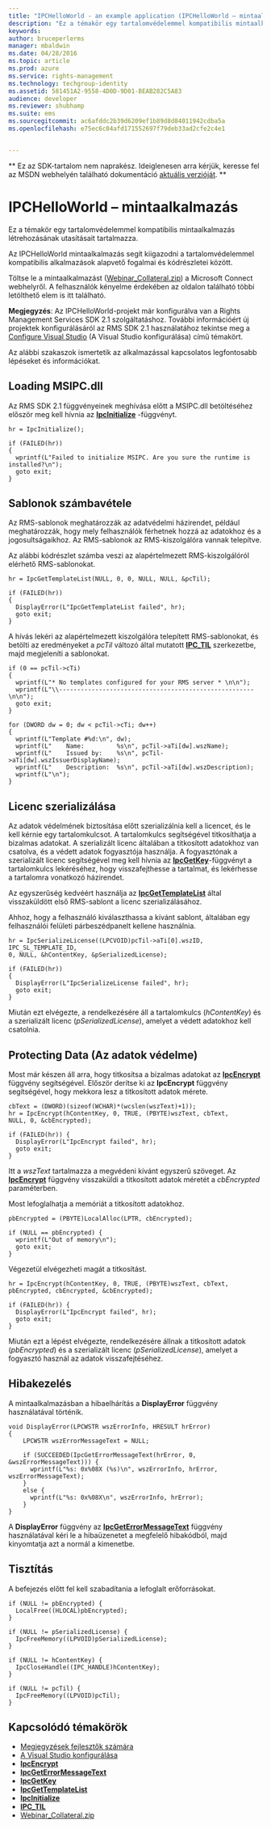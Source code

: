 ```yaml
---
title: "IPCHelloWorld - an example application (IPCHelloWorld – mintaalkalmazás) | Azure RMS"
description: "Ez a témakör egy tartalomvédelemmel kompatibilis mintaalkalmazás létrehozásának utasításait tartalmazza."
keywords: 
author: bruceperlerms
manager: mbaldwin
ms.date: 04/28/2016
ms.topic: article
ms.prod: azure
ms.service: rights-management
ms.technology: techgroup-identity
ms.assetid: 581451A2-9558-4D0D-9D01-BEAB282C5A83
audience: developer
ms.reviewer: shubhamp
ms.suite: ems
ms.sourcegitcommit: ac6afddc2b39d6209ef1b89d8d84011942cdba5a
ms.openlocfilehash: e75ec6c04afd171552697f79deb33ad2cfe2c4e1


---
```

** Ez az SDK-tartalom nem naprakész. Ideiglenesen arra kérjük, keresse fel az MSDN webhelyén található dokumentáció [aktuális verzióját](https://msdn.microsoft.com/library/windows/desktop/hh535290(v=vs.85).aspx). **
# IPCHelloWorld – mintaalkalmazás

Ez a témakör egy tartalomvédelemmel kompatibilis mintaalkalmazás létrehozásának utasításait tartalmazza.

Az IPCHelloWorld mintaalkalmazás segít kiigazodni a tartalomvédelemmel kompatibilis alkalmazások alapvető fogalmai és kódrészletei között.

Töltse le a mintaalkalmazást ([Webinar\_Collateral.zip](https://connect.microsoft.com/site1170/Downloads/DownloadDetails.aspx?DownloadID=42440)) a Microsoft Connect webhelyről. A felhasználók kényelme érdekében az oldalon található többi letölthető elem is itt található.

**Megjegyzés**: Az IPCHelloWorld-projekt már konfigurálva van a Rights Management Services SDK 2.1 szolgáltatáshoz. További információért új projektek konfigurálásáról az RMS SDK 2.1 használatához tekintse meg a [Configure Visual Studio](how-to-configure-a-visual-studio-project-to-use-the-ad-rms-sdk-2-0.md) (A Visual Studio konfigurálása) című témakört.

 
Az alábbi szakaszok ismertetik az alkalmazással kapcsolatos legfontosabb lépéseket és információkat.

## Loading MSIPC.dll

Az RMS SDK 2.1 függvényeinek meghívása előtt a MSIPC.dll betöltéséhez először meg kell hívnia az [**IpcInitialize**](/rights-management/sdk/2.1/api/win/functions#msipc_ipcinitialize) -függvényt.



    hr = IpcInitialize();

    if (FAILED(hr))
    {
      wprintf(L"Failed to initialize MSIPC. Are you sure the runtime is installed?\n");
      goto exit;
    }



## Sablonok számbavétele

Az RMS-sablonok meghatározzák az adatvédelmi házirendet, például meghatározzák, hogy mely felhasználók férhetnek hozzá az adatokhoz és a jogosultságaikhoz. Az RMS-sablonok az RMS-kiszolgálóra vannak telepítve.

Az alábbi kódrészlet számba veszi az alapértelmezett RMS-kiszolgálóról elérhető RMS-sablonokat.



    hr = IpcGetTemplateList(NULL, 0, 0, NULL, NULL, &pcTil);

    if (FAILED(hr))
    {
      DisplayError(L"IpcGetTemplateList failed", hr);
      goto exit;
    }



A hívás lekéri az alapértelmezett kiszolgálóra telepített RMS-sablonokat, és betölti az eredményeket a *pcTil* változó által mutatott [**IPC\_TIL**](/rights-management/sdk/2.1/api/win/functions#msipc_ipcinitialize) szerkezetbe, majd megjeleníti a sablonokat.



    if (0 == pcTil->cTi)
    {
      wprintf(L"* No templates configured for your RMS server * \n\n");
      wprintf(L"\\------------------------------------------------------\n\n");
      goto exit;
    }

    for (DWORD dw = 0; dw < pcTil->cTi; dw++)
    {
      wprintf(L"Template #%d:\n", dw);
      wprintf(L"    Name:         %s\n", pcTil->aTi[dw].wszName);
      wprintf(L"    Issued by:    %s\n", pcTil->aTi[dw].wszIssuerDisplayName);
      wprintf(L"    Description:  %s\n", pcTil->aTi[dw].wszDescription);
      wprintf(L"\n");
    }



## Licenc szerializálása

Az adatok védelmének biztosítása előtt szerializálnia kell a licencet, és le kell kérnie egy tartalomkulcsot. A tartalomkulcs segítségével titkosíthatja a bizalmas adatokat. A szerializált licenc általában a titkosított adatokhoz van csatolva, és a védett adatok fogyasztója használja. A fogyasztónak a szerializált licenc segítségével meg kell hívnia az [**IpcGetKey**](/rights-management/sdk/2.1/api/win/functions#msipc_ipcgetkey)-függvényt a tartalomkulcs lekéréséhez, hogy visszafejthesse a tartalmat, és lekérhesse a tartalomra vonatkozó házirendet.

Az egyszerűség kedvéért használja az [**IpcGetTemplateList**](/rights-management/sdk/2.1/api/win/functions#msipc_ipcgettemplatelist) által visszaküldött első RMS-sablont a licenc szerializálásához.

Ahhoz, hogy a felhasználó kiválaszthassa a kívánt sablont, általában egy felhasználói felületi párbeszédpanelt kellene használnia.



    hr = IpcSerializeLicense((LPCVOID)pcTil->aTi[0].wszID, IPC_SL_TEMPLATE_ID,
    0, NULL, &hContentKey, &pSerializedLicense);

    if (FAILED(hr))
    {
      DisplayError(L"IpcSerializeLicense failed", hr);
      goto exit;
    }



Miután ezt elvégezte, a rendelkezésére áll a tartalomkulcs (*hContentKey*) és a szerializált licenc (*pSerializedLicense*), amelyet a védett adatokhoz kell csatolnia.

## Protecting Data (Az adatok védelme)

Most már készen áll arra, hogy titkosítsa a bizalmas adatokat az [**IpcEncrypt**](/rights-management/sdk/2.1/api/win/functions#msipc_ipcencrypt) függvény segítségével. Először derítse ki az **IpcEncrypt** függvény segítségével, hogy mekkora lesz a titkosított adatok mérete.



    cbText = (DWORD)(sizeof(WCHAR)*(wcslen(wszText)+1));
    hr = IpcEncrypt(hContentKey, 0, TRUE, (PBYTE)wszText, cbText,
    NULL, 0, &cbEncrypted);

    if (FAILED(hr)) {
      DisplayError(L"IpcEncrypt failed", hr);
      goto exit;
    }



Itt a *wszText* tartalmazza a megvédeni kívánt egyszerű szöveget. Az [**IpcEncrypt**](/rights-management/sdk/2.1/api/win/functions#msipc_ipcencrypt) függvény visszaküldi a titkosított adatok méretét a *cbEncrypted* paraméterben.

Most lefoglalhatja a memóriát a titkosított adatokhoz.



    pbEncrypted = (PBYTE)LocalAlloc(LPTR, cbEncrypted);

    if (NULL == pbEncrypted) {
      wprintf(L"Out of memory\n");
      goto exit;
    }


Végezetül elvégezheti magát a titkosítást.



    hr = IpcEncrypt(hContentKey, 0, TRUE, (PBYTE)wszText, cbText,
    pbEncrypted, cbEncrypted, &cbEncrypted);

    if (FAILED(hr)) {
      DisplayError(L"IpcEncrypt failed", hr);
      goto exit;
    }


Miután ezt a lépést elvégezte, rendelkezésére állnak a titkosított adatok (*pbEncrypted*) és a szerializált licenc (*pSerializedLicense*), amelyet a fogyasztó használ az adatok visszafejtéséhez.

## Hibakezelés

A mintaalkalmazásban a hibaelhárítás a **DisplayError** függvény használatával történik.



    void DisplayError(LPCWSTR wszErrorInfo, HRESULT hrError)
    {
        LPCWSTR wszErrorMessageText = NULL;

        if (SUCCEEDED(IpcGetErrorMessageText(hrError, 0, &wszErrorMessageText))) {
          wprintf(L"%s: 0x%08X (%s)\n", wszErrorInfo, hrError, wszErrorMessageText);
        }
        else {
          wprintf(L"%s: 0x%08X\n", wszErrorInfo, hrError);
        }
    }   


A **DisplayError** függvény az [**IpcGetErrorMessageText**](/rights-management/sdk/2.1/api/win/functions#msipc_ipcgeterrormessagetext) függvény használatával kéri le a hibaüzenetet a megfelelő hibakódból, majd kinyomtatja azt a normál a kimenetbe.

## Tisztítás

A befejezés előtt fel kell szabadítania a lefoglalt erőforrásokat.



    if (NULL != pbEncrypted) {
      LocalFree((HLOCAL)pbEncrypted);
    }

    if (NULL != pSerializedLicense) {
      IpcFreeMemory((LPVOID)pSerializedLicense);
    }

    if (NULL != hContentKey) {
      IpcCloseHandle((IPC_HANDLE)hContentKey);
    }

    if (NULL != pcTil) {
      IpcFreeMemory((LPVOID)pcTil);
    }


## Kapcsolódó témakörök

* [Megjegyzések fejlesztők számára](developer-notes.md)
* [A Visual Studio konfigurálása](how-to-configure-a-visual-studio-project-to-use-the-ad-rms-sdk-2-0.md)
* [**IpcEncrypt**](/rights-management/sdk/2.1/api/win/functions#msipc_ipcencrypt)
* [**IpcGetErrorMessageText**](/rights-management/sdk/2.1/api/win/functions#msipc_ipcgeterrormessagetext)
* [**IpcGetKey**](/rights-management/sdk/2.1/api/win/functions#msipc_ipcgetkey)
* [**IpcGetTemplateList**](/rights-management/sdk/2.1/api/win/functions#msipc_ipcgettemplatelist)
* [**IpcInitialize**](/rights-management/sdk/2.1/api/win/functions#msipc_ipcinitialize)
* [**IPC\_TIL**](/rights-management/sdk/2.1/api/win/functions#msipc_ipcinitialize)
* [Webinar\_Collateral.zip](https://connect.microsoft.com/site1170/Downloads/DownloadDetails.aspx?DownloadID=42440)
 

 



<!--HONumber=Jun16_HO1-->


